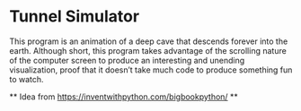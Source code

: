 # Tunnel Simulator
This program is an animation of a deep cave that descends forever into the earth. Although short, this program takes advantage of the scrolling nature of the computer screen to produce an interesting and unending visualization, proof that it doesn’t take much code to produce something fun to watch.

** Idea from https://inventwithpython.com/bigbookpython/ **
